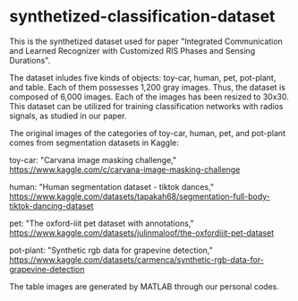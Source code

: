 # synthetized-classification-dataset
This is the synthetized dataset used for paper "Integrated Communication and Learned Recognizer with Customized RIS Phases and Sensing Durations".

The dataset inludes five kinds of objects: toy-car, human, pet, pot-plant, and table. Each of them possesses 1,200 gray images. Thus, the dataset is composed of 6,000 images.
Each of the images has been resized to 30x30.
This dataset can be utilized for training classification networks with radios signals, as studied in our paper.

The original images of the categories of toy-car, human, pet, and pot-plant comes from segmentation datasets in Kaggle:

toy-car: "Carvana image masking challenge," https://www.kaggle.com/c/carvana-image-masking-challenge

human: "Human segmentation dataset - tiktok dances," https://www.kaggle.com/datasets/tapakah68/segmentation-full-body-tiktok-dancing-dataset

pet: "The oxford-iiit pet dataset with annotations," https://www.kaggle.com/datasets/julinmaloof/the-oxfordiiit-pet-dataset

pot-plant: "Synthetic rgb data for grapevine detection," https://www.kaggle.com/datasets/carmenca/synthetic-rgb-data-for-grapevine-detection

The table images are generated by MATLAB through our personal codes.
